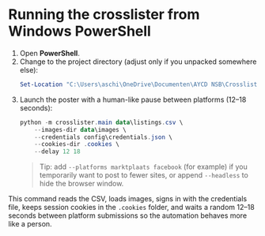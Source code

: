 # Running the crosslister from Windows PowerShell

1. Open **PowerShell**.
2. Change to the project directory (adjust only if you unpacked somewhere else):
   ```powershell
   Set-Location "C:\Users\aschi\OneDrive\Documenten\AYCD NSB\Crosslist\crosslist\crosslister"
   ```
3. Launch the poster with a human-like pause between platforms (12–18 seconds):
   ```powershell
   python -m crosslister.main data\listings.csv \
       --images-dir data\images \
       --credentials config\credentials.json \
       --cookies-dir .cookies \
       --delay 12 18
   ```
   > Tip: add `--platforms marktplaats facebook` (for example) if you temporarily want to post to fewer sites, or append `--headless` to hide the browser window.

This command reads the CSV, loads images, signs in with the credentials file, keeps session cookies in the `.cookies` folder, and waits a random 12–18 seconds between platform submissions so the automation behaves more like a person.
